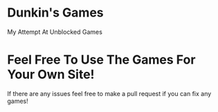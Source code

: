 # Dunkin's Games
My Attempt At Unblocked Games

# Feel Free To Use The Games For Your Own Site!
If there are any issues feel free to make a pull request if you can fix any games!
